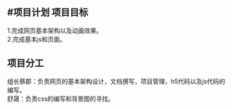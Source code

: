 ﻿#项目计划
项目目标
----------
1.完成网页基本架构以及动画效果。<br/>
2.完成基本js和页面。<br/>

项目分工
----------
组长蔡郡：负责网页的基本架构设计，文档撰写，项目管理，h5代码以及js代码的编写。<br/>
舒晟：负责css的编写和背景图的寻找。
